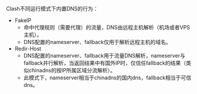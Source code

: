 Clash不同运行模式下内置DNS的行为：
+ FakeIP
  + 命中代理规则（需要代理）的流量，DNS由远程主机解析（机场或者VPS主机）。
  + DNS配置的nameserver、fallback仅用于解析远程主机的域名。
+ Redir-Host
  + DNS配置的nameserver、fallback用于流量DNS解析，nameserver与fallback并行解析，当返回结果中有国外IP时，仅信任fallback的结果（类似chinadns的按IP所属区域分流解析）。
  + 此模式下，nameserver相当于chinadns的国内dns，fallback相当于可信dns。
